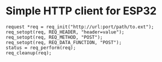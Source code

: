 # Simple HTTP client for ESP32 

```
request *req = req_init("http://url:port/path/to.ext");
req_setopt(req, REQ_HEADER, "header=value");
req_setopt(req, REQ_METHOD, "POST");
req_setopt(req, REQ_DATA_FUNCTION, "POST");
status = req_perform(req);
req_cleanup(req);
```
